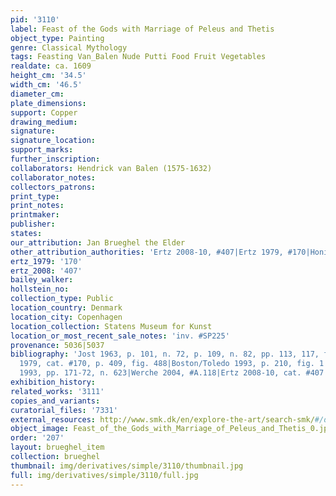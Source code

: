 ```yaml
---
pid: '3110'
label: Feast of the Gods with Marriage of Peleus and Thetis
object_type: Painting
genre: Classical Mythology
tags: Feasting Van_Balen Nude Putti Food Fruit Vegetables
realdate: ca. 1609
height_cm: '34.5'
width_cm: '46.5'
diameter_cm: 
plate_dimensions: 
support: Copper
drawing_medium: 
signature: 
signature_location: 
support_marks: 
further_inscription: 
collaborators: Hendrick van Balen (1575-1632)
collaborator_notes: 
collectors_patrons: 
print_type: 
print_notes: 
printmaker: 
publisher: 
states: 
our_attribution: Jan Brueghel the Elder
other_attribution_authorities: 'Ertz 2008-10, #407|Ertz 1979, #170|Honig database'
ertz_1979: '170'
ertz_2008: '407'
bailey_walker: 
hollstein_no: 
collection_type: Public
location_country: Denmark
location_city: Copenhagen
location_collection: Statens Museum for Kunst
location_or_most_recent_sale_notes: 'inv. #SP225'
provenance: 5036|5037
bibliography: 'Jost 1963, p. 101, n. 72, p. 109, n. 82, pp. 113, 117, fig. 16|Ertz
  1979, cat. #170, p. 409, fig. 488|Boston/Toledo 1993, p. 210, fig. 1|Froitzheim-Hegger
  1993, pp. 171-72, n. 623|Werche 2004, #A.118|Ertz 2008-10, cat. #407'
exhibition_history: 
related_works: '3111'
copies_and_variants: 
curatorial_files: '7331'
external_resources: http://www.smk.dk/en/explore-the-art/search-smk/#/detail/KMSsp225
object_image: Feast_of_the_Gods_with_Marriage_of_Peleus_and_Thetis_0.jpg
order: '207'
layout: brueghel_item
collection: brueghel
thumbnail: img/derivatives/simple/3110/thumbnail.jpg
full: img/derivatives/simple/3110/full.jpg
---
```

